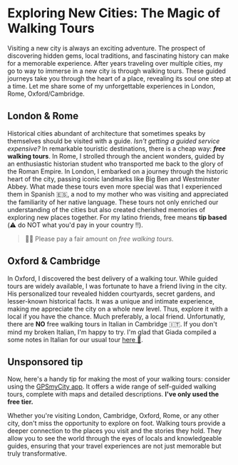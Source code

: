 # Exploring New Cities: The Magic of Walking Tours

Visiting a new city is always an exciting adventure.
The prospect of discovering hidden gems, local traditions, and fascinating history can make for a memorable experience.
After years traveling over multiple cities, my go to way to immerse in a new city is through walking tours.
These guided journeys take you through the heart of a place, revealing its soul one step at a time.
Let me share some of my unforgettable experiences in London, Rome, Oxford/Cambridge.

## London & Rome

Historical cities abundant of architecture that sometimes speaks by themselves should be visited with a guide.
_Isn't getting a guided service expensive?_
In remarkable touristic destinations, there is a cheap way: __*free* walking tours__.
In Rome, I strolled through the ancient wonders, guided by an enthusiastic historian student who transported me back to the glory of the Roman Empire.
In London, I embarked on a journey through the historic heart of the city, passing iconic landmarks like Big Ben and Westminster Abbey.
What made these tours even more special was that I experienced them in Spanish 🇪🇸, a nod to my mother who was visiting and appreciated the familiarity of her native language.
These tours not only enriched our understanding of the cities but also created cherished memories of exploring new places together.
For my latino friends, free means **tip based** (⚠️ do NOT what you'd pay in your country ‼️).
> 🙏🏼 Please pay a fair amount on _free walking tours._

## Oxford & Cambridge

In Oxford, I discovered the best delivery of a walking tour.
While guided tours are widely available, I was fortunate to have a friend living in the city.
His personalized tour revealed hidden courtyards, secret gardens, and lesser-known historical facts.
It was a unique and intimate experience, making me appreciate the city on a whole new level.
Thus, explore it with a local if you have the chance. Much preferably, a local friend.
Unfortunatly, there are **NO** free walking tours in Italian in Cambridge 🇮🇹.
If you don't mind my broken Italian, I'm happy to try.
I'm glad that Giada compiled a some notes in Italian for our usual tour [here 📝](https://drive.google.com/file/d/1VxKrLTY5XR6xRYXXPA_OUcCfxmCEBmUy/view?usp=sharing).

## Unsponsored tip

Now, here's a handy tip for making the most of your walking tours: consider using the [GPSmyCity app](https://www.gpsmycity.com/).
It offers a wide range of self-guided walking tours, complete with maps and detailed descriptions.
**I've only used the free tier.**

Whether you're visiting London, Cambridge, Oxford, Rome, or any other city, don't miss the opportunity to explore on foot. Walking tours provide a deeper connection to the places you visit and the stories they hold. They allow you to see the world through the eyes of locals and knowledgeable guides, ensuring that your travel experiences are not just memorable but truly transformative.
